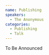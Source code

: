 ```yaml
---
name: Publishing
speakers:
  - The Anonymous
categories:
  - Publishing
  - Talk
---
```


To Be Announced
